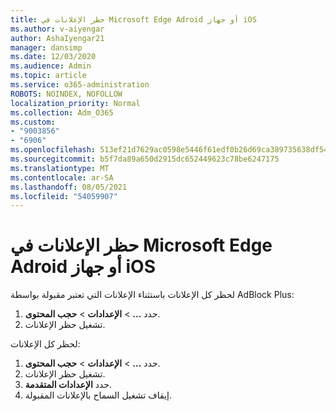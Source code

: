 ```yaml
---
title: حظر الإعلانات في Microsoft Edge Adroid أو جهاز iOS
ms.author: v-aiyengar
author: AshaIyengar21
manager: dansimp
ms.date: 12/03/2020
ms.audience: Admin
ms.topic: article
ms.service: o365-administration
ROBOTS: NOINDEX, NOFOLLOW
localization_priority: Normal
ms.collection: Adm_O365
ms.custom:
- "9003856"
- "6906"
ms.openlocfilehash: 513ef21d7629ac0598e5446f61edf0b26d69ca389735638df54f32dffbe3059b
ms.sourcegitcommit: b5f7da89a650d2915dc652449623c78be6247175
ms.translationtype: MT
ms.contentlocale: ar-SA
ms.lasthandoff: 08/05/2021
ms.locfileid: "54059907"
---
```

# <a name="block-ads-in-microsoft-edge-on-an-adroid-or-ios-device"></a>حظر الإعلانات في Microsoft Edge Adroid أو جهاز iOS

لحظر كل الإعلانات باستثناء الإعلانات التي تعتبر مقبولة بواسطة AdBlock Plus:
1. حدد **...** > **الإعدادات**  >  **حجب المحتوى**.
2. تشغيل حظر الإعلانات.

لحظر كل الإعلانات:
1. حدد **...** > **الإعدادات**  >  **حجب المحتوى**.
2. تشغيل حظر الإعلانات.
3. حدد **الإعدادات المتقدمة**.
4. إيقاف تشغيل السماح بالإعلانات المقبولة.